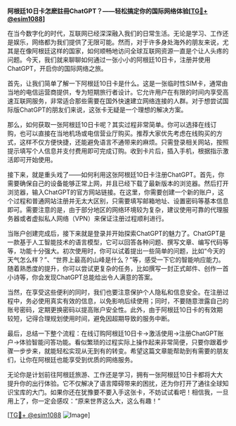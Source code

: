 **阿根廷10日卡怎麽註冊ChatGPT？——轻松搞定你的国际网络体验[[TG💪+ @esim1088](https://t.me/s/esim1088)]**

在当今数字化的时代，互联网已经深深融入我们的日常生活。无论是学习、工作还是娱乐，网络都为我们提供了无限可能。然而，对于许多身处海外的朋友来说，尤其是在像阿根廷这样的国家，如何顺畅地访问全球互联网资源一直是个让人头疼的问题。今天，我们就来聊聊如何通过一张小小的阿根廷10日卡，注册并使用ChatGPT，开启你的国际网络之旅。

首先，让我们简单了解一下阿根廷10日卡是什么。这是一张临时性SIM卡，通常由当地的电信运营商提供，专为短期旅行者设计。它允许用户在有限的时间内享受高速互联网服务，非常适合那些需要在国外快速建立网络连接的人群。对于想尝试国际版ChatGPT的朋友们来说，这张卡无疑是一个理想的解决方案。

那么，如何获取一张阿根廷10日卡呢？其实过程非常简单。你可以选择在线订购，也可以直接在当地机场或电信营业厅购买。推荐大家优先考虑在线购买的方式，这样不仅方便快捷，还能避免语言不通带来的麻烦。只需登录相关网站，按照提示填写个人信息并支付费用即可完成订购。收到卡片后，插入手机，根据指示激活即可开始使用。

接下来，就是重头戏了——如何利用这张阿根廷10日卡注册ChatGPT。首先，你需要确保自己的设备能够正常上网，并且已经下载了最新版本的浏览器。然后打开浏览器，输入ChatGPT的官方网站链接。在这里，你需要创建一个新的账户，这个过程和普通网站注册并无太大区别，只需要填写邮箱地址、设置密码等基本信息即可。需要注意的是，由于部分地区的网络环境较为复杂，建议使用可靠的代理服务器或者虚拟私人网络（VPN）来保证注册过程顺利进行。

当账户创建完成后，接下来就是登录并开始探索ChatGPT的魅力了。ChatGPT是一款基于人工智能技术的语言模型，它可以回答各种问题、撰写文章、编写代码等等，功能十分强大。初次使用时，你可以试着提出一些简单的问题，比如“今天的天气怎么样？”、“世界上最高的山峰是什么？”等，感受一下它的智能响应能力。随着熟悉度的提升，你可以尝试更复杂的任务，比如撰写一封正式邮件、创作一首小诗等，你会发现ChatGPT总能给出令人满意的答案。

当然，在享受这些便利的同时，我们也要注意保护个人隐私和信息安全。在注册过程中，务必使用真实有效的信息，以免影响后续使用；同时，不要随意泄露自己的账号密码，定期更换密码以提高账户安全性。此外，由于阿根廷10日卡的有效期较短，记得合理规划使用时间，避免因超期导致的服务中断。

最后，总结一下整个流程：在线订购阿根廷10日卡→激活使用→注册ChatGPT账户→体验智能问答功能。看似繁琐的过程实际上操作起来非常简便，只要你跟着步骤一步步来，就能轻松实现从无到有的转变。希望这篇文章能帮助到有需要的朋友们，让你在阿根廷也能享受到优质的网络服务。

无论你是计划前往阿根廷旅游、工作还是学习，拥有一张阿根廷10日卡都将大大提升你的出行体验。它不仅解决了语言障碍带来的困扰，还为你打开了通往全球知识宝库的大门。如果你还在犹豫要不要入手这张卡，不妨试试看吧！相信我，一旦用上了，你一定会感叹：“原来世界这么大，这么有趣！”

[[TG💪+ @esim1088](https://t.me/s/esim1088) ![Image](https://i.postimg.cc/4NQfJmqS/Snipaste-2025-05-13-00-14-12.png)]